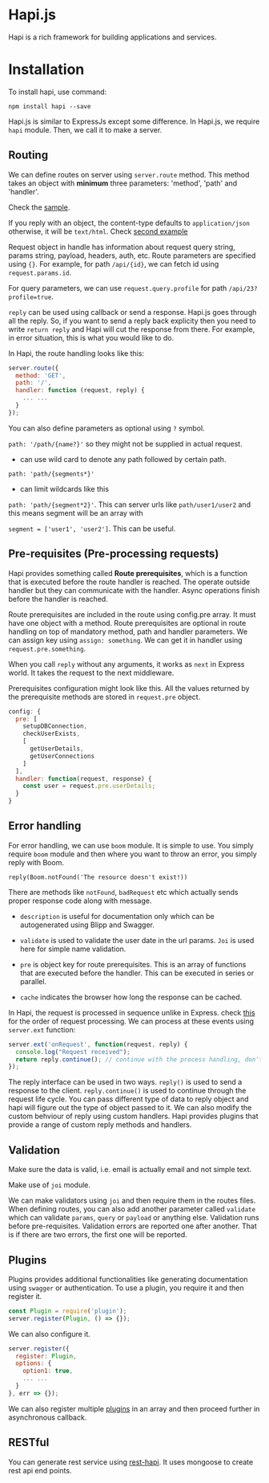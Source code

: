 # Hapi.js

Hapi is a rich framework for building applications and services.

# Installation

To install hapi, use command:

`npm install hapi --save`

Hapi.js is similar to ExpressJs except some difference. In Hapi.js, we require `hapi` module. Then, we call it to make a server.

## Routing

We can define routes on server using `server.route` method. This method takes an object with **minimum** three parameters: 'method', 'path' and 'handler'.

Check the [sample](01-simple-server/index.js).

If you reply with an object, the content-type defaults to `application/json` otherwise, it will be `text/html`. Check [second example](02-simple-serv/server.js)

Request object in handle has information about request query string, params string, payload, headers, auth, etc. Route parameters are specified using `{}`. For example, for path `/api/{id}`, we can fetch id using `request.params.id`.

For query parameters, we can use `request.query.profile` for path `/api/23?profile=true`.

`reply` can be used using callback or send a response. Hapi.js goes through all the reply. So, if you want to send a reply back explicity then you need to write `return reply` and Hapi will cut the response from there. For example, in error situation, this is what you would like to do.

In Hapi, the route handling looks like this:

```javascript
server.route({
  method: 'GET',
  path: '/',
  handler: function (request, reply) {
    ... ...
  }
});
``` 

You can also define parameters as optional using `?` symbol.

`path: '/path/{name?}'` so they might not be supplied in actual request.

- can use wild card to denote any path followed by certain path.

`path: 'path/{segments*}'`

- can limit wildcards like this

`path: 'path/{segment*2}'`. This can server urls like `path/user1/user2` and this means segment will be an array with

`segment = ['user1', 'user2']`. This can be useful.

## Pre-requisites (Pre-processing requests)

Hapi provides something called **Route prerequisites**, which is a function that is executed before the route handler is reached. The operate outside handler but they can communicate with the handler. Async operations finish before the handler is reached.

Route prerequisites are included in the route using config.pre array. It must have one object with a method. Route prerequisites are optional in route handling on top of mandatory method, path and handler parameters. We can assign key using `assign: something`. We can get it in handler using `request.pre.something`.

When you call `reply` without any arguments, it works as `next` in Express world. It takes the request to the next middleware.

Prerequisites configuration might look like this. All the values returned by the prerequisite methods are stored in `request.pre` object.

```javascript
config: {
  pre: [
    setupDBConnection,
    checkUserExists,
    [
      getUserDetails,
      getUserConnections
    ]
  ],
  handler: function(request, response) {
    const user = request.pre.userDetails;
  }
}
```

## Error handling

For error handling, we can use `boom` module. It is simple to use. You simply require `boom` module and then where you want to throw an error, you simply reply with Boom.

`reply(Boom.notFound('The resource doesn't exist!))`

There are methods like `notFound`, `badRequest` etc which actually sends proper response code along with message.

- `description` is useful for documentation only which can be autogenerated using Blipp and Swagger.

- `validate` is used to validate the user date in the url params. `Joi` is used here for simple name validation.

- `pre` is object key for route prerequisites. This is an array of functions that are executed before the handler. This can be executed in series or parallel.

- `cache` indicates the browser how long the response can be cached.

In Hapi, the request is processed in sequence unlike in Express. check [this](https://hapijs.com/api#request-lifecycle) for the order of request processing. We can process at these events using `server.ext` function:

```javascript
server.ext('onRequest', function(request, reply) {
  console.log("Request received");
  return reply.continue(); // continue with the process handling, don't send reply to the client.
});
```

The reply interface can be used in two ways. `reply()` is used to send a response to the client. `reply.continue()` is used to continue through the request life cycle. You can pass different type of data to reply object and hapi will figure out the type of object passed to it. We can also modify the custom behviour of reply using custom handlers. Hapi provides plugins that provide a range of custom reply methods and handlers.

## Validation

Make sure the data is valid, i.e. email is actually email and not simple text.

Make use of `joi` module.

We can make validators using `joi` and then require them in the routes files. When defining routes, you can also add another parameter called `validate` which can validate `params`, `query` or `payload` or anything else. Validation runs before pre-requisites. Validation errors are reported one after another. That is if there are two errors, the first one will be reported.


## Plugins

Plugins provides additional functionalities like generating documentation using `swagger` or authentication. To use a plugin, you require it and then register it.

```javascript
const Plugin = require('plugin');
server.register(Plugin, () => {});
```

We can also configure it.

```javascript
server.register({
  register: Plugin,
  options: {
    option1: true,
    ... ...
  }
}, err => {});
```

We can also register multiple [plugins](02-simple-serv/server.js) in an array and then proceed further in asynchronous callback.

## RESTful

You can generate rest service using [rest-hapi](https://github.com/JKHeadley/rest-hapi). It uses mongoose to create rest api end points.
